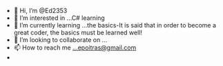 - 👋 Hi, I’m @Ed2353
- 👀 I’m interested in ...C# learning
- 🌱 I’m currently learning ...the basics-It is said that in order to become a great coder, the basics must be learned well!
- 💞️ I’m looking to collaborate on ...
- 📫 How to reach me ...epoitras@gmail.com
- 

<!---
Ed2353/Ed2353 is a ✨ special ✨ repository because its `README.md` (this file) appears on your GitHub profile.
You can click the Preview link to take a look at your changes.
--->
